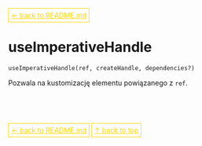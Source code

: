 <a href='../../README.md' id='top' style='border: 1px solid gold; padding: 5px; color: gold'>← back to README.md</a>

# useImperativeHandle

`useImperativeHandle(ref, createHandle, dependencies?)`

Pozwala na kustomizację elementu powiązanego z `ref`.


<br/>
<br/>
<br/>

<a href='../../README.md' id='top' style='border: 1px solid gold; padding: 5px; color: gold'>← back to README.md</a>
<a href='#top' style='border: 1px solid gold; padding: 5px; color: gold'>↑ back to top</a>
